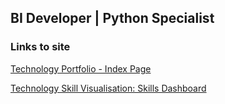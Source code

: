 ## BI Developer | Python Specialist 
### Links to site
[Technology Portfolio - Index Page](https://j456367.github.io/J456367.skillsdashboard/)

[Technology Skill Visualisation: Skills Dashboard](https://j456367.github.io/J456367.skillsdashboard/skill_dashboard.html)


